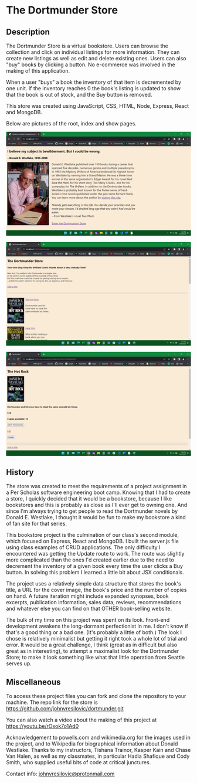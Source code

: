 # The Dortmunder Store

## Description
The Dortmunder Store is a virtual bookstore.  Users can browse the collection and click on individual listings for more information.  They can create new listings as well as edit and delete existing ones.  Users can also "buy" books by clicking a button.  No e-commerce was involved in the making of this application.

When a user "buys" a book the inventory of that item is decremented by one unit.  If the inventory reaches 0 the book's listing is updated to show that the book is out of stock, and the Buy button is removed.

This store was created using JavaScript, CSS, HTML, Node, Express, React and MongoDB.  

Below are pictures of the root, index and show pages.

![root](./public/root.png)


![index](./public/index.png)


![show](./public/show.png)

## History
The store was created to meet the requirements of a project assignment in a Per Scholas software engineering boot camp.  Knowing that I had to create a store, I quickly decided that it would be a bookstore, because I like bookstores and this is probably as close as I'll ever get to owning one.  And since I'm always trying to get people to read the Dortmunder novels by Donald E. Westlake, I thought it would be fun to make my bookstore a kind of fan site for that series.

This bookstore project is the culmination of our class's second module, which focused on Express, React and MongoDB.  I built the server.js file using class examples of CRUD applications.  The only difficulty I encountered was getting the Update route to work.  The route was slightly more complicated than the ones I'd created earlier due to the need to decrement the inventory of a given book every time the user clicks a Buy button.  In solving this problem I learned a little bit about JSX conditionals.

The project uses a relatively simple data structure that stores the book's title, a URL for the cover image, the book's price and the number of copies on hand.  A future iteration might include expanded synopses, book excerpts, publication information, sales data, reviews, recommendations and whatever else you can find on that OTHER book-selling website.

The bulk of my time on this project was spent on its look.  Front-end development awakens the long-dormant perfectionist in me.  I don't know if that's a good thing or a bad one.  (It's probably a little of both.)  The look I chose is relatively minimalist but getting it right took a whole lot of trial and error.  It would be a great challenge, I think (great as in difficult but also great as in interesting), to attempt a maximalist look for the Dortmunder Store; to make it look something like what that little operation from Seattle serves up.        

## Miscellaneous
To access these project files you can fork and clone the repository to your machine.  The repo link for the store is https://github.com/johnvresilovic/dortmunder.git 

You can also watch a video about the making of this project at https://youtu.be/rOxok7o1Ad0 

Acknowledgement to powells.com and wikimedia.org for the images used in the project, and to Wikipedia for biographical information about Donald Westlake.  Thanks to my instructors, Tishana Trainor, Kasper Kain and Chase Van Halen, as well as my classmates, in particular Hadia Shafique and Cody Smith, who supplied useful bits of code at critical junctures.

Contact info: johnvresilovic@protonmail.com